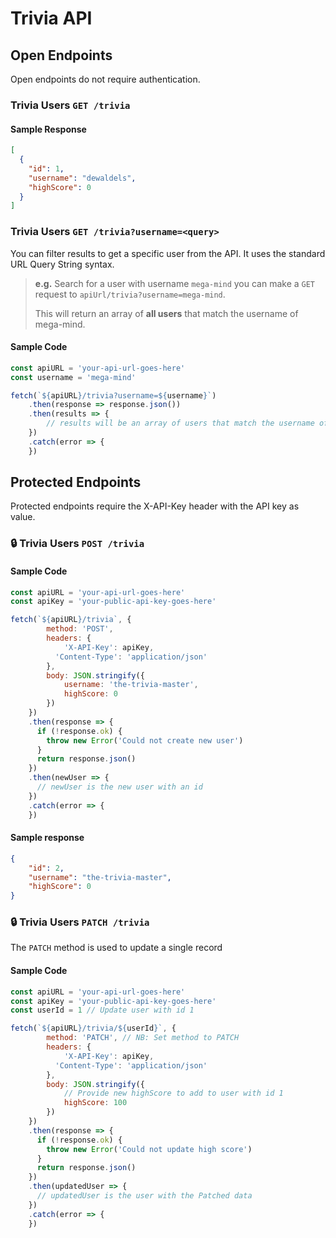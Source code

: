 # Trivia API

## Open Endpoints
Open endpoints do not require authentication.

### Trivia Users `GET /trivia`
#### Sample Response
```json
[
  {
    "id": 1,
    "username": "dewaldels",
    "highScore": 0
  }
]
```

### Trivia Users `GET /trivia?username=<query>`
You can filter results to get a specific user from the API. It uses the standard URL Query String syntax. 

> **e.g.** Search for a user with username `mega-mind` you can make a `GET` request to `apiUrl/trivia?username=mega-mind`.
> 
> This will return an array of **all users** that match the username of mega-mind.

#### Sample Code
```javascript
const apiURL = 'your-api-url-goes-here'
const username = 'mega-mind'

fetch(`${apiURL}/trivia?username=${username}`)
    .then(response => response.json())
    .then(results => {
        // results will be an array of users that match the username of mega-mind.
    })
    .catch(error => {
    })
```

## Protected Endpoints

Protected endpoints require the X-API-Key header with the API key as value.

### 🔒 Trivia Users `POST /trivia`

#### Sample Code
```javascript
const apiURL = 'your-api-url-goes-here'
const apiKey = 'your-public-api-key-goes-here'

fetch(`${apiURL}/trivia`, {
        method: 'POST',
        headers: {
            'X-API-Key': apiKey,
          'Content-Type': 'application/json'
        },
        body: JSON.stringify({ 
            username: 'the-trivia-master', 
            highScore: 0 
        })
    })
    .then(response => {
      if (!response.ok) {
        throw new Error('Could not create new user')
      }
      return response.json()
    })
    .then(newUser => {
      // newUser is the new user with an id
    })
    .catch(error => {
    })
```

#### Sample response
```json
{
    "id": 2,
    "username": "the-trivia-master",
    "highScore": 0
}
```

### 🔒 Trivia Users `PATCH /trivia`
The `PATCH` method is used to update a single record

#### Sample Code
```javascript
const apiURL = 'your-api-url-goes-here'
const apiKey = 'your-public-api-key-goes-here'
const userId = 1 // Update user with id 1

fetch(`${apiURL}/trivia/${userId}`, {
        method: 'PATCH', // NB: Set method to PATCH
        headers: {
            'X-API-Key': apiKey,
          'Content-Type': 'application/json'
        },
        body: JSON.stringify({
            // Provide new highScore to add to user with id 1
            highScore: 100  
        })
    })
    .then(response => {
      if (!response.ok) {
        throw new Error('Could not update high score')
      }
      return response.json()
    })
    .then(updatedUser => {
      // updatedUser is the user with the Patched data
    })
    .catch(error => {
    })
```